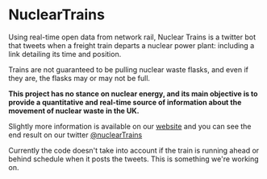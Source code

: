# NuclearTrains

Using real-time open data from network rail, Nuclear Trains is a twitter bot that tweets when a freight train departs a nuclear power plant: including a link detailing its time and position.

Trains are not guaranteed to be pulling nuclear waste flasks, and even if they are, the flasks may or may not be full.

**This project has no stance on nuclear energy, and its main objective is to provide a quantitative and real-time source of information about the movement of nuclear waste in the UK.**

Slightly more information is available on our [website](nucleartrains.co.uk) and you can see the end result on our twitter [@nuclearTrains](https://twitter.com/nucleartrains)

Currently the code doesn't take into account if the train is running ahead or behind schedule when it posts the tweets. This is something we're working on. 
